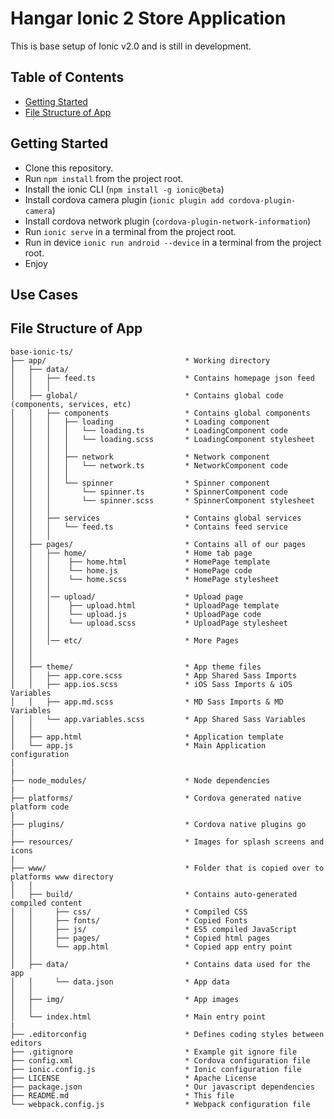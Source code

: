 # Hangar Ionic 2 Store Application

This is base setup of Ionic v2.0 and is still in development.

## Table of Contents
 - [Getting Started](#getting-started)
 - [File Structure of App](#file-structure-of-app)

## Getting Started

* Clone this repository.
* Run `npm install` from the project root.
* Install the ionic CLI (`npm install -g ionic@beta`)
* Install cordova camera plugin (`ionic plugin add cordova-plugin-camera`)
* Install cordova network plugin (`cordova-plugin-network-information`)
* Run `ionic serve` in a terminal from the project root.
* Run in device `ionic run android --device` in a terminal from the project root.
* Enjoy

## Use Cases

<!-- * Menu - [ [template](https://github.com/hangarlab/base-ionic2-ts/blob/master/app/app.html#L3-L21) |
[code](https://github.com/hangarlab/base-ionic2-ts/blob/master/app/app.js#L27-L32) ]
* Tabs - [ [template](https://github.com/hangarlab/base-ionic2-ts/blob/master/app/pages/tabs/tabs.html) | [code](https://github.com/hangarlab/base-ionic2-ts/blob/master/app/pages/tabs/tabs.js) ]
* Segments - [ [template](https://github.com/hangarlab/base-ionic2-ts/blob/master/app/pages/schedule/schedule.html#L6-L13) | [code](https://github.com/hangarlab/base-ionic2-ts/blob/master/app/pages/schedule/schedule.js#L24) ]
* Search bar - [ [template](https://github.com/hangarlab/base-ionic2-ts/blob/master/app/pages/schedule/schedule.html#L24-L29) | [code](https://github.com/hangarlab/base-ionic2-ts/blob/master/app/pages/schedule/schedule.js#L36-L41) ]
* Modals - [ [template](https://github.com/hangarlab/base-ionic2-ts/blob/master/app/pages/schedule-filter/schedule-filter.html) | [code](https://github.com/hangarlab/base-ionic2-ts/blob/master/app/pages/schedule/schedule.js#L43-L52) ]
* Action Sheet - [ [template](https://github.com/hangarlab/base-ionic2-ts/blob/master/app/pages/speaker-list/speaker-list.html#L32) | [code](https://github.com/hangarlab/base-ionic2-ts/blob/master/app/pages/speaker-list/speaker-list.js#L34-L55) ]
* Toggle / switches - [ [template](https://github.com/hangarlab/base-ionic2-ts/blob/master/app/pages/schedule-filter/schedule-filter.html#L22-L25) ]
* Slides - [ [template](https://github.com/hangarlab/base-ionic2-ts/blob/master/app/pages/tutorial/tutorial.html#L2-L14) |
[code](https://github.com/hangarlab/base-ionic2-ts/blob/master/app/pages/tutorial/tutorial.js#L14-L39) ]
* Cards - [ [template](https://github.com/hangarlab/base-ionic2-ts/blob/master/app/pages/speaker-list/speaker-list.html#L9-L42) ]
* Sticky headers - [ [template](https://github.com/hangarlab/base-ionic2-ts/blob/master/app/pages/schedule/schedule.html#L34-L36) ]
* Grid - [ [template](https://github.com/hangarlab/base-ionic2-ts/blob/master/app/pages/login/login.html#L26-L33) ]
 -->
## File Structure of App

```
base-ionic-ts/
├── app/                               * Working directory
│   ├── data/
│   │   ├── feed.ts                    * Contains homepage json feed
│   │   │
│   ├── global/                        * Contains global code (components, services, etc)
│   │   ├── components                 * Contains global components
│   │   │   ├── loading                * Loading component
│   │   │   │   └── loading.ts         * LoadingComponent code
│   │   │   │   └── loading.scss       * LoadingComponent stylesheet
│   │   │   │
│   │   │   ├── network                * Network component
│   │   │   │   └── network.ts         * NetworkComponent code
│   │   │   │
│   │   │   └── spinner                * Spinner component
│   │   │       └── spinner.ts         * SpinnerComponent code
│   │   │       └── spinner.scss       * SpinnerComponent stylesheet
│   │   │
│   │   ├── services                   * Contains global services
│   │   │   └── feed.ts                * Contains feed service
│   │   │
│   ├── pages/                         * Contains all of our pages
│   │   ├── home/                      * Home tab page
│   │   │    ├── home.html             * HomePage template
│   │   │    └── home.js               * HomePage code
│   │   │    └── home.scss             * HomePage stylesheet
│   │   │
│   │   │── upload/                    * Upload page
│   │   │    ├── upload.html           * UploadPage template
│   │   │    └── upload.js             * UploadPage code
│   │   │    └── upload.scss           * UploadPage stylesheet
│   │   │
│   │   │── etc/                       * More Pages
│   │
│   │
│   ├── theme/                         * App theme files
│   │   ├── app.core.scss              * App Shared Sass Imports
│   │   ├── app.ios.scss               * iOS Sass Imports & iOS Variables
│   │   ├── app.md.scss                * MD Sass Imports & MD Variables
│   │   └── app.variables.scss         * App Shared Sass Variables
│   │
│   ├── app.html                       * Application template
│   └── app.js                         * Main Application configuration
│
|
├── node_modules/                      * Node dependencies
|
├── platforms/                         * Cordova generated native platform code
|
├── plugins/                           * Cordova native plugins go
|
├── resources/                         * Images for splash screens and icons
|
├── www/                               * Folder that is copied over to platforms www directory
│   │
│   ├── build/                         * Contains auto-generated compiled content
│   │     ├── css/                     * Compiled CSS
│   │     ├── fonts/                   * Copied Fonts
│   │     ├── js/                      * ES5 compiled JavaScript
│   │     ├── pages/                   * Copied html pages
│   │     └── app.html                 * Copied app entry point
│   │
│   ├── data/                          * Contains data used for the app
│   │     └── data.json                * App data
│   │
│   ├── img/                           * App images
│   │
│   └── index.html                     * Main entry point
|
├── .editorconfig                      * Defines coding styles between editors
├── .gitignore                         * Example git ignore file
├── config.xml                         * Cordova configuration file
├── ionic.config.js                    * Ionic configuration file
├── LICENSE                            * Apache License
├── package.json                       * Our javascript dependencies
├── README.md                          * This file
└── webpack.config.js                  * Webpack configuration file
```
